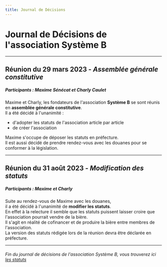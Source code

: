 ```yaml
---
title: Journal de Décisions
---
```

# Journal de Décisions de l'association Système B

---

## Réunion du 29 mars 2023 - *Assemblée générale constitutive*
##### Participants : Maxime Sénécat et Charly Caulet

Maxime et Charly, les fondateurs de l'association **Système B** se sont réunis en **assemblée générale constitutive**.  
Il a été décidé à l'unanimité :  
- d'adopter les statuts de l'association article par article
- de créer l'association

Maxime s'occupe de déposer les statuts en préfecture.  
Il est aussi décidé de prendre rendez-vous avec les douanes pour se conformer à la législation.


---


## Réunion du 31 août 2023 - *Modification des statuts*
##### Participants : Maxime et Charly

Suite au rendez-vous de Maxime avec les douanes,  
il a été décidé à l'unanimité de **modifier les statuts**.  
En effet à la relecture il semble que les statuts puissent laisser croire que l'association pourrait vendre de la bière.  
Il s'agit en réalité de cofinancer et de produire la bière entre membres de l'association.  
La version des statuts rédigée lors de la réunion devra être déclarée en préfecture.

---

###### Fin du journal de décisions de l'association Système B, vous trouverez ici [les statuts](./statuts.md)
